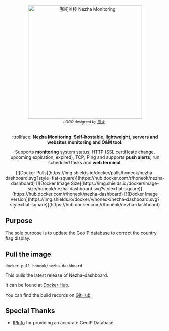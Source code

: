 <div align="center">
  <br>
  <img width="360" style="max-width:80%" src="https://github.com/nezhahq/nezha/raw/master/.github/brand.svg" title="哪吒监控 Nezha Monitoring">
  <br>
  <small><i>LOGO designed by <a href="https://xio.ng" target="_blank">熊大</a> .</i></small>
  <br><br>
  <p>:trollface: <b>Nezha Monitoring: Self-hostable, lightweight, servers and websites monitoring and O&M tool.</b></p>
  <p>Supports <b>monitoring</b> system status, HTTP (SSL certificate change, upcoming expiration, expired), TCP, Ping and supports <b>push alerts</b>, run scheduled tasks and <b>web terminal</b>.</p>
</div>

<div align="center">
  [![Docker Pulls](https://img.shields.io/docker/pulls/honeok/nezha-dashboard.svg?style=flat-square)](https://hub.docker.com/r/honeok/nezha-dashboard)
  [![Docker Image Size](https://img.shields.io/docker/image-size/honeok/nezha-dashboard.svg?style=flat-square)](https://hub.docker.com/r/honeok/nezha-dashboard)
  [![Docker Image Version](https://img.shields.io/docker/v/honeok/nezha-dashboard.svg?style=flat-square)](https://hub.docker.com/r/honeok/nezha-dashboard)
</div>

## Purpose

The sole purpose is to update the GeoIP database to correct the country flag display.

## Pull the image

```shell
docker pull honeok/nezha-dashboard
```

This pulls the latest release of Nezha-dashboard.

It can be found at [Docker Hub][1].

You can find the build records on [GitHub][2].

## Special Thanks

- [IPInfo](https://ipinfo.io) for providing an accurate GeoIP Database.

[1]: https://hub.docker.com/r/honeok/nezha-dashboard
[2]: https://github.com/honeok/tools/tree/master/forge/nezha-dashboard